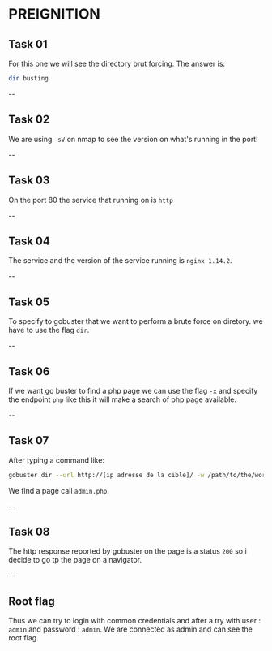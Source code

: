 # PREIGNITION

## Task 01

For this one we will see the directory brut forcing. The answer is:

```bash
dir busting
```

--
## Task 02

We are using `-sV` on nmap to see the version on what's running in the port!

--
## Task 03

On the port 80 the service that running on is `http`

--
## Task 04

The service and the version of the service running is `nginx 1.14.2`.

--
## Task 05

To specify to gobuster that we want to perform a brute force on diretory. we have to use the flag `dir`.

--
## Task 06

If we want go buster to find a php page we can use the flag `-x` and specify the endpoint `php` like this it will make a search of php page available.

--
## Task 07

After typing a command like:

```bash
gobuster dir --url http://[ip adresse de la cible]/ -w /path/to/the/wordlist/wa/want -x php
```

We find a page call `admin.php`.

--
## Task 08

The http response reported by gobuster on the page is a status `200` so i decide to go tp the page on a navigator.<br/>

--
## Root flag

Thus we can try to login with common credentials and after a try with user : `admin` and password : `admin`. We are connected as admin and can see the root flag.